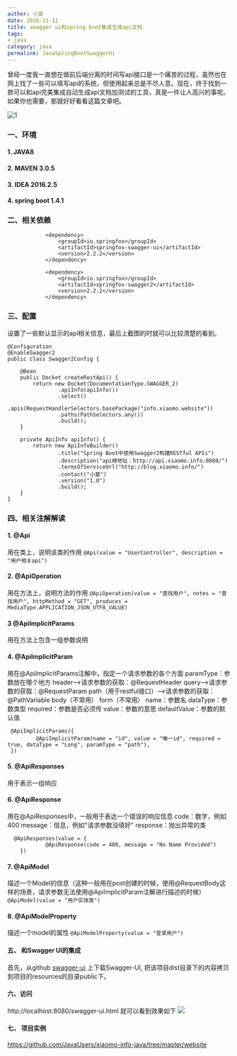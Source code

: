 ```yaml
---
author: 小莫
date: 2016-11-11
title: swagger ui和spring boot集成生成api文档
tags: 
- java
category: java
permalink: JavaSpringBootSwaggerUi
---
```

曾经一度我一直想在做前后端分离的时间写api接口是一个痛苦的过程，虽然也在网上找了一些可以填写api的系统，但使用起来总是不尽人意。现在，终于找到一款可以和api完美集成自动生成api文档加测试的工具，真是一件让人高兴的事呢。如果你也需要，那就好好看看这篇文章吧。
<!-- more -->
![1](http://static.xiaomo.info/images/java_banner.png)

### 一、环境
#### 1. JAVA8
#### 2. MAVEN 3.0.5
#### 3. IDEA 2016.2.5
#### 4. spring boot 1.4.1

### 二、相关依赖

```
            <dependency>
                <groupId>io.springfox</groupId>
                <artifactId>springfox-swagger-ui</artifactId>
                <version>2.2.2</version>
            </dependency>

            <dependency>
                <groupId>io.springfox</groupId>
                <artifactId>springfox-swagger2</artifactId>
                <version>2.2.2</version>
            </dependency>
```

### 三、配置
设置了一些默认显示的api相关信息，最后上截图的时就可以比较清楚的看到。

```
@Configuration
@EnableSwagger2
public class Swagger2Config {

    @Bean
    public Docket createRestApi() {
        return new Docket(DocumentationType.SWAGGER_2)
                .apiInfo(apiInfo())
                .select()
                .apis(RequestHandlerSelectors.basePackage("info.xiaomo.website"))
                .paths(PathSelectors.any())
                .build();
    }

    private ApiInfo apiInfo() {
        return new ApiInfoBuilder()
                .title("Spring Boot中使用Swagger2构建RESTful APIs")
                .description("api根地址：http://api.xiaomo.info:8080/")
                .termsOfServiceUrl("http://blog.xiaomo.info/")
                .contact("小莫")
                .version("1.0")
                .build();
    }
}

```

### 四、相关注解解读

#### 1. @Api
用在类上，说明该类的作用
`@Api(value = "UserController", description = "用户相关api")`
#### 2. @ApiOperation
用在方法上，说明方法的作用
`@ApiOperation(value = "查找用户", notes = "查找用户", httpMethod = "GET", produces = MediaType.APPLICATION_JSON_UTF8_VALUE)`
#### 3 @ApiImplicitParams
用在方法上包含一组参数说明
#### 4. @ApiImplicitParam
用在@ApiImplicitParams注解中，指定一个请求参数的各个方面
     paramType：参数放在哪个地方
     header-->请求参数的获取：@RequestHeader
     query-->请求参数的获取：@RequestParam
     path（用于restful接口）-->请求参数的获取：@PathVariable
     body（不常用）
     form（不常用）
     name：参数名
     dataType：参数类型
     required：参数是否必须传
     value：参数的意思
     defaultValue：参数的默认值

```
 @ApiImplicitParams({
         @ApiImplicitParam(name = "id", value = "唯一id", required = true, dataType = "Long", paramType = "path"),
 })
```

#### 5. @ApiResponses
用于表示一组响应
#### 6. @ApiResponse
用在@ApiResponses中，一般用于表达一个错误的响应信息
     code：数字，例如400
     message：信息，例如"请求参数没填好"
     response：抛出异常的类
     
```
  @ApiResponses(value = {  
            @ApiResponse(code = 400, message = "No Name Provided")  
    }) 
```
     
#### 7. @ApiModel
 描述一个Model的信息（这种一般用在post创建的时候，使用@RequestBody这样的场景，请求参数无法使用@ApiImplicitParam注解进行描述的时候）
 `@ApiModel(value = "用户实体类")`
#### 8. @ApiModelProperty
描述一个model的属性
`@ApiModelProperty(value = "登录用户")`

#### 五、 和Swagger UI的集成 
首先，从github [swagger-ui](https://github.com/swagger-api/swagger-ui) 上下载Swagger-UI, 把该项目dist目录下的内容拷贝到项目的resources的目录public下。

#### 六、访问
http://localhost:8080/swagger-ui.html 就可以看到效果如下
![](http://static.xiaomo.info/images/swagger.png)

#### 七、 项目实例
https://github.com/JavaUsers/xiaomo-info-java/tree/master/website




